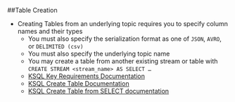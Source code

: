 ##Table Creation
* Creating Tables from an underlying topic requires you to specify column names and their types
  * You must also specify the serialization format as one of ```JSON```, ```AVRO```, or ```DELIMITED (csv)```
  * You must also specify the underlying topic name
  * You may create a table from another existing stream or table with ```CREATE STREAM <stream_name> AS SELECT …```
  * [KSQL Key Requirements Documentation](https://docs.confluent.io/current/ksql/docs/developer-guide/syntax-reference.html#ksql-key-requirements)
  * [KSQL Create Table Documentation](https://docs.confluent.io/current/ksql/docs/developer-guide/syntax-reference.html#create-table)
  * [KSQL Create Table from SELECT documentation](https://docs.confluent.io/current/ksql/docs/developer-guide/syntax-reference.html#create-table-as-select)